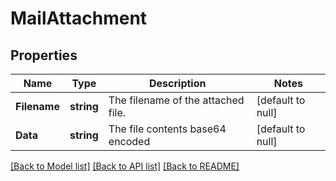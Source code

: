 # MailAttachment

## Properties
Name | Type | Description | Notes
------------ | ------------- | ------------- | -------------
**Filename** | **string** | The filename of the attached file. | [default to null]
**Data** | **string** | The file contents base64 encoded | [default to null]

[[Back to Model list]](../README.md#documentation-for-models) [[Back to API list]](../README.md#documentation-for-api-endpoints) [[Back to README]](../README.md)

